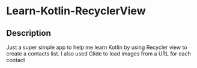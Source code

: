 # Learn-Kotlin-RecyclerView

## Description
Just a super simple app to help me learn Kotlin by using Recycler view to create a contacts list. I also used Glide to load images from a URL for each contact
